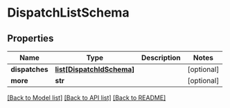 # DispatchListSchema

## Properties
Name | Type | Description | Notes
------------ | ------------- | ------------- | -------------
**dispatches** | [**list[DispatchIdSchema]**](DispatchIdSchema.md) |  | [optional] 
**more** | **str** |  | [optional] 

[[Back to Model list]](../README.md#documentation-for-models) [[Back to API list]](../README.md#documentation-for-api-endpoints) [[Back to README]](../README.md)

